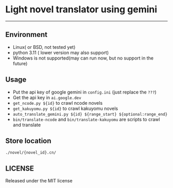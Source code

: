 # Light novel translator using gemini

--------------

## Environment
 - Linux( or BSD, not tested yet)
 - python 3.11 ( lower version may also support)
 - Windows is not supported(may can run now, but no support in the future)

## Usage
 - Put the api key of google gemini in `config.ini` (just replace the `???`)
 - Get the api key in `ai.google.dev`
 - `get_ncode.py ${id}` to crawl ncode novels
 - `get_kakuyomu.py ${id}` to crawl kakuyomu novels
 - `auto_translate_gemini.py ${id} ${range_start} ${optional:range_end}`
 - `bin/translate-ncode` and `bin/translate-kakuyomu` are scripts to crawl and translate  
## Store location
`./novel/{novel_id}.cn/`

## LICENSE

Released under the MIT license


  
